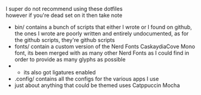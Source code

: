 I super do not recommend using these dotfiles  
however if you're dead set on it then take note  
- bin/ contains a bunch of scripts that either I wrote or I found on github, the ones I wrote are poorly written and entirely undocumented, as for the github scripts, they're github scripts
- fonts/ contain a custom version of the Nerd Fonts CaskaydiaCove Mono font, its been merged with as many other Nerd Fonts as I could find in order to provide as many glyphs as possible
- - its also got ligatures enabled
- .config/ contains all the configs for the various apps I use
- just about anything that could be themed uses Catppuccin Mocha
